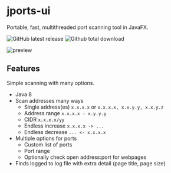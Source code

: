 # jports-ui
Portable, fast, multithreaded port scanning tool in JavaFX.

![GitHub latest release](https://img.shields.io/github/release/mattwright324/jports-ui.svg?style=flat-square)
![Github total download](https://img.shields.io/github/downloads/mattwright324/jports-ui/total?style=flat-square)

![preview](https://i.imgur.com/H45pIAb.png)

## Features
Simple scanning with many options.
- Java 8
- Scan addresses many ways
  - Single address(es) `x.x.x.x` or `x.x.x.x, x.x.y.y, x.x.y.z`
  - Address range `x.x.x.x - x.y.y.y`
  - CIDR `x.x.x.x/yy`
  - Endless increase `x.x.x.x -> ...`
  - Endless decrease `... <- x.x.x.x`
- Multiple options for ports
  - Custom list of ports
  - Port range
  - Optionally check open address:port for webpages
- Finds logged to log file with extra detail (page title, page size)
